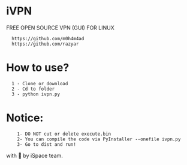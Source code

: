 # iVPN
FREE OPEN SOURCE VPN (GUI) FOR LINUX

      https://github.com/m0h4m4ad
      https://github.com/razyar

# How to use? 
      1 - Clone or download
      2 - Cd to folder
      3 - python ivpn.py
  
  
# Notice: 
        1- DO NOT cut or delete execute.bin 
        2- You can compile the code via PyInstaller --onefile ivpn.py
        3- Go to dist and run!
    
    
    
with 🖤 by iSpace team.
